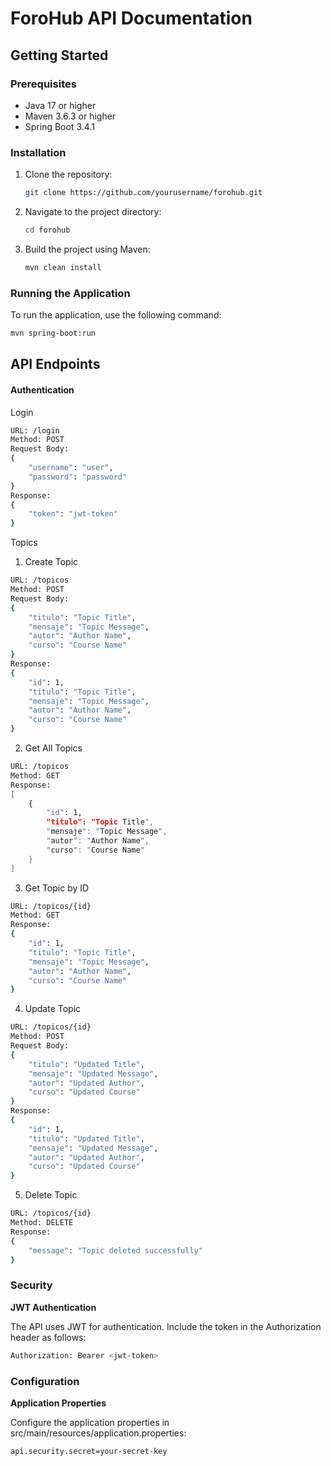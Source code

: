 # ForoHub API Documentation

## Getting Started

### Prerequisites
- Java 17 or higher
- Maven 3.6.3 or higher
- Spring Boot 3.4.1

### Installation
1. Clone the repository:
    ```sh
    git clone https://github.com/yourusername/forohub.git
    ```
2. Navigate to the project directory:
    ```sh
    cd forohub
    ```
3. Build the project using Maven:
    ```sh
    mvn clean install
    ```

### Running the Application
To run the application, use the following command:
```sh
mvn spring-boot:run
```

## API Endpoints

#### Authentication

Login
```sh
URL: /login
Method: POST
Request Body:
{
    "username": "user",
    "password": "password"
}
Response:
{
    "token": "jwt-token"
}
```

Topics

1. Create Topic
```sh
URL: /topicos
Method: POST
Request Body:
{
    "titulo": "Topic Title",
    "mensaje": "Topic Message",
    "autor": "Author Name",
    "curso": "Course Name"
}
Response:
{
    "id": 1,
    "titulo": "Topic Title",
    "mensaje": "Topic Message",
    "autor": "Author Name",
    "curso": "Course Name"
}
```

2. Get All Topics
```sh
URL: /topicos
Method: GET
Response:
[
    {
        "id": 1,
        "titulo": "Topic Title",
        "mensaje": "Topic Message",
        "autor": "Author Name",
        "curso": "Course Name"
    }
]
```

3. Get Topic by ID
```sh
URL: /topicos/{id}
Method: GET
Response:
{
    "id": 1,
    "titulo": "Topic Title",
    "mensaje": "Topic Message",
    "autor": "Author Name",
    "curso": "Course Name"
}
```

4. Update Topic
```sh
URL: /topicos/{id}
Method: POST
Request Body:
{
    "titulo": "Updated Title",
    "mensaje": "Updated Message",
    "autor": "Updated Author",
    "curso": "Updated Course"
}
Response:
{
    "id": 1,
    "titulo": "Updated Title",
    "mensaje": "Updated Message",
    "autor": "Updated Author",
    "curso": "Updated Course"
}
```

5. Delete Topic
```sh
URL: /topicos/{id}
Method: DELETE
Response:
{
    "message": "Topic deleted successfully"
}
```

### Security
**JWT Authentication**

The API uses JWT for authentication. Include the token in the Authorization header as follows:


```sh
Authorization: Bearer <jwt-token>
```


### Configuration
**Application Properties**

Configure the application properties in src/main/resources/application.properties:

```sh
api.security.secret=your-secret-key
```


